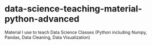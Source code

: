 # data-science-teaching-material-python-advanced
Material I use to teach Data Science Classes (Python including Numpy, Pandas, Data Cleaning, Data Visualization)
